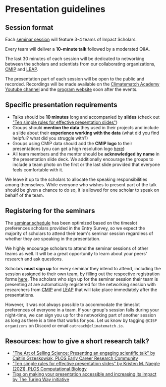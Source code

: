 # Presentation guidelines

## Session format
Each [seminar session](./seminar_presentations2.md) will feature 3-4 teams of Impact Scholars. 

Every team will deliver a **10-minute talk** followed by a moderated Q&A. 

The last 30 minutes of each session will be dedicated to networking between the scholars and scientists from our collaborating organizations, [CMIP](https://wcrp-cmip.org/) and [LEAP](https://leap.columbia.edu/). 

The presentation part of each session will be open to the public and recorded. Recordings will be made available on the [Climatematch Academy Youtube channel](https://www.youtube.com/@ClimatematchAcademy-uq9vr/videos) and the [program website](https://programs.climatematch.io/impact-scholars/scholars2023.html) soon after the events.

## Specific presentation requirements
- Talks should be **10 minutes** long and accompanied by **slides** (check out ["Ten simple rules for effective presentation slides"](https://journals.plos.org/ploscompbiol/article?id=10.1371/journal.pcbi.1009554))
- Groups should **mention the data** they used in their projects and include a slide about their **experience working with the data** (what did you find helpful? what did you struggle with?)
- Groups using CMIP data should add the **CMIP logo** to their presentations (you can get a high resolution logo [here](https://wcrp-cmip.org/branding/))
- All team members and the mentor should be **acknowledged by name** in the presentation slide deck. We additionally encourage the groups to include a team photo on the first or the last slide provided that everyone feels comfortable with it. 

We leave it up to the scholars to allocate the speaking responsibilities among themselves. While everyone who wishes to present part of the talk should be given a chance to do so, it is allowed for one scholar to speak on behalf of the team. 

## Registering for the seminars
The [seminar schedule](./seminar_presentations2.md) has been optimized based on the timeslot preferences scholars provided in the Entry Survey, so we expect the majority of scholars to attend their team's seminar session regardless of whether they are speaking in the presentation. 

We highly encourage scholars to attend the seminar sessions of other teams as well. It will be a great opportunity to learn about your peers' research and ask questions.

Scholars **must sign up** for every seminar they intend to attend, including the session assigned to their own team, by filling out the respective registration forms [here](./seminar_presentations2.md). 
The scholars who sign up for the seminar session their team is presenting at are automatically registered for the networking session with researchers from [CMIP](https://wcrp-cmip.org/) and [LEAP](https://leap.columbia.edu/) that will take place immediately after the presentations.

However, it was not always possible to accommodate the timeslot preferences of everyone in a team. If your group's session falls during your night-time, we can sign you up for the networking part of another session as long as there is a time that works for you. Let us know by tagging `@CISP organizers` on Discord or email `outreach@climatematch.io`. 

## Resources: how to give a short research talk?
- ["The Art of Selling Science: Presenting an engaging scientific talk" by Caitlin Grzeskowiak, PLOS Early Career Research Community](https://ecrcommunity.plos.org/2017/01/31/the-art-of-selling-science-presenting-an-engaging-scientific-talk/)
- ["Ten simple rules for effective presentation slides" by Kristen M. Naegle (2021), PLOS Computational Biology](https://journals.plos.org/ploscompbiol/article?id=10.1371/journal.pcbi.1009554)
- [Tips on making your presentation accessible and increasing its impact by The Turing Way initiative](https://the-turing-way.netlify.app/communication/presentations)